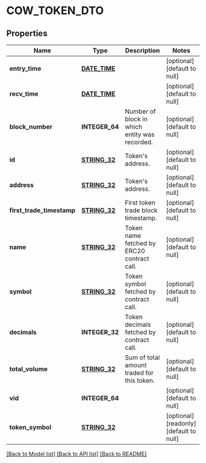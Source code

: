 # COW_TOKEN_DTO

## Properties
Name | Type | Description | Notes
------------ | ------------- | ------------- | -------------
**entry_time** | [**DATE_TIME**](DATE_TIME.md) |  | [optional] [default to null]
**recv_time** | [**DATE_TIME**](DATE_TIME.md) |  | [optional] [default to null]
**block_number** | **INTEGER_64** | Number of block in which entity was recorded. | [optional] [default to null]
**id** | [**STRING_32**](STRING_32.md) | Token&#39;s address. | [optional] [default to null]
**address** | [**STRING_32**](STRING_32.md) | Token&#39;s address. | [optional] [default to null]
**first_trade_timestamp** | [**STRING_32**](STRING_32.md) | First token trade block timestamp. | [optional] [default to null]
**name** | [**STRING_32**](STRING_32.md) | Token name fetched by ERC20 contract call. | [optional] [default to null]
**symbol** | [**STRING_32**](STRING_32.md) | Token symbol fetched by contract call. | [optional] [default to null]
**decimals** | **INTEGER_32** | Token decimals fetched by contract call. | [optional] [default to null]
**total_volume** | [**STRING_32**](STRING_32.md) | Sum of total amount traded for this token. | [optional] [default to null]
**vid** | **INTEGER_64** |  | [optional] [default to null]
**token_symbol** | [**STRING_32**](STRING_32.md) |  | [optional] [readonly] [default to null]

[[Back to Model list]](../README.md#documentation-for-models) [[Back to API list]](../README.md#documentation-for-api-endpoints) [[Back to README]](../README.md)


